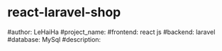 # react-laravel-shop
#author: LeHaiHa
#project_name: 
#frontend: react js
#backend: laravel
#database: MySql
#description:
